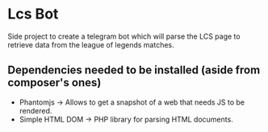 # Lcs Bot

Side project to create a telegram bot which will parse the LCS page to retrieve
data from the league of legends matches.

## Dependencies needed to be installed (aside from composer's ones)
* Phantomjs -> Allows to get a snapshot of a web that needs JS to be rendered.
* Simple HTML DOM -> PHP library for parsing HTML documents.

